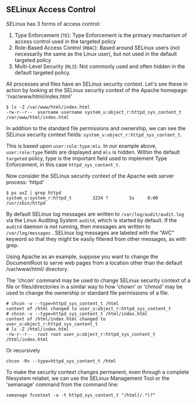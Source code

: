 SELinux Access Control
---
SELinux has 3 forms of access control:

1. Type Enforcement (`TE`): Type Enforcement is the primary mechanism of access control used in the targeted policy
2. Role-Based Access Control (`RBAC`): Based around SELinux users (not necessarily the same as the Linux user), but not used in the default targeted policy
3. Multi-Level Security (`MLS`): Not commonly used and often hidden in the default targeted policy.

All processes and files have an SELinux security context. Let's see these in action by looking at the SELinux security context of the Apache homepage: '/var/www/html/index.html'

```
$ ls -Z /var/www/html/index.html  
-rw-r--r--  username username system_u:object_r:httpd_sys_content_t /var/www/html/index.html 
```
In addition to the standard file permissions and ownership, we can see the SELinux security context fields: `system_u:object_r:httpd_sys_content_t`.

This is based upon `user:role:type:mls`. In our example above, `user:role:type` fields are displayed and `mls` is hidden. Within the default `targeted` policy, type is the important field used to implement Type Enforcement, in this case `httpd_sys_content_t`.

Now consider the SELinux security context of the Apache web server process: 'httpd'
```
$ ps axZ | grep httpd
system_u:system_r:httpd_t        3234 ?        Ss     0:00 /usr/sbin/httpd
```

By default SELinux log messages are written to `/var/log/audit/audit.log` via the Linux Auditing System `auditd`, which is started by default. If the `auditd` daemon is not running, then messages are written to `/var/log/messages` . SELinux log messages are labeled with the "AVC" keyword so that they might be easily filtered from other messages, as with grep.

Using Apache as an example, suppose you want to change the DocumentRoot to serve web pages from a location other than the default /var/www/html/ directory.

The 'chcon' command may be used to change SELinux security context of a file or files/directories in a similar way to how 'chown' or 'chmod' may be used to change the ownership or standard file permissions of a file.

```shell
# chcon -v --type=httpd_sys_content_t /html
context of /html changed to user_u:object_r:httpd_sys_content_t
# chcon -v --type=httpd_sys_content_t /html/index.html
context of /html/index.html changed to user_u:object_r:httpd_sys_content_t
# ls -Z /html/index.html
-rw-r--r--  root root user_u:object_r:httpd_sys_content_t    /html/index.html
```

Or recursively
```shell
chcon -Rv --type=httpd_sys_content_t /html 
```

To make the security context changes permanent, even through a complete filesystem relabel, we can use the SELinux Management Tool or the 'semanage' command from the command line:
```shell
semanage fcontext -a -t httpd_sys_content_t "/html(/.*)?" 
```
